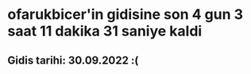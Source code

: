 # ofarukbicer'in gidisine son 4 gun 3 saat 11 dakika 31 saniye kaldi

## Gidis tarihi: 30.09.2022 :(